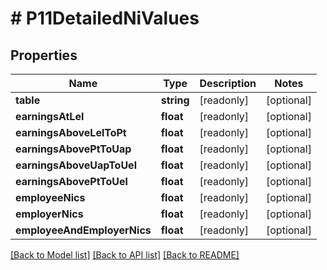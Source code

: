 # # P11DetailedNiValues

## Properties

Name | Type | Description | Notes
------------ | ------------- | ------------- | -------------
**table** | **string** | [readonly] | [optional]
**earningsAtLel** | **float** | [readonly] | [optional]
**earningsAboveLelToPt** | **float** | [readonly] | [optional]
**earningsAbovePtToUap** | **float** | [readonly] | [optional]
**earningsAboveUapToUel** | **float** | [readonly] | [optional]
**earningsAbovePtToUel** | **float** | [readonly] | [optional]
**employeeNics** | **float** | [readonly] | [optional]
**employerNics** | **float** | [readonly] | [optional]
**employeeAndEmployerNics** | **float** | [readonly] | [optional]

[[Back to Model list]](../../README.md#models) [[Back to API list]](../../README.md#endpoints) [[Back to README]](../../README.md)

